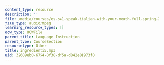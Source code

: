 ```yaml
---
content_type: resource
description: ''
file: /media/courses/es-s41-speak-italian-with-your-mouth-full-spring-2012/32689eb067548f38df5ad842e81973f8_ingredienti5.mp3
file_type: audio/mpeg
learning_resource_types: []
ocw_type: OCWFile
parent_title: Language Instruction
parent_type: CourseSection
resourcetype: Other
title: ingredienti5.mp3
uid: 32689eb0-6754-8f38-df5a-d842e81973f8
---
```

